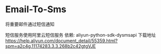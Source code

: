 # Email-To-Sms

将重要邮件通过短信通知

短信服务使用阿里云短信服务
依赖: aliyun-python-sdk-dysmsapi 下载地址 https://help.aliyun.com/document_detail/55359.html?spm=a2c4g.11174283.3.3.268b2c42gtgVJE 
